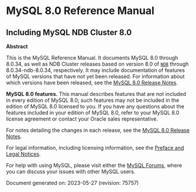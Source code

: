 # MySQL 8.0 Reference Manual

## Including MySQL NDB Cluster 8.0

**Abstract**

This is the MySQL Reference Manual. It documents MySQL 8.0 through 8.0.34, as well as NDB Cluster releases based on version 8.0 of [`NDB`](https://dev.mysql.com/doc/refman/8.0/en/mysql-cluster.html) through 8.0.34-ndb-8.0.34, respectively. It may include documentation of features of MySQL versions that have not yet been released. For information about which versions have been released, see the [MySQL 8.0 Release Notes](https://dev.mysql.com/doc/relnotes/mysql/8.0/en/).

**MySQL 8.0 features.**  This manual describes features that are not included in every edition of MySQL 8.0; such features may not be included in the edition of MySQL 8.0 licensed to you. If you have any questions about the features included in your edition of MySQL 8.0, refer to your MySQL 8.0 license agreement or contact your Oracle sales representative.

For notes detailing the changes in each release, see the [MySQL 8.0 Release Notes](https://dev.mysql.com/doc/relnotes/mysql/8.0/en/).

For legal information, including licensing information, see the 
[Preface and Legal Notices](https://dev.mysql.com/doc/refman/8.0/en/preface.html).

For help with using MySQL, please visit either the [MySQL Forums](http://forums.mysql.com/), where you can discuss your issues with other MySQL users.

Document generated on: 2023-05-27 (revision: 75757)
